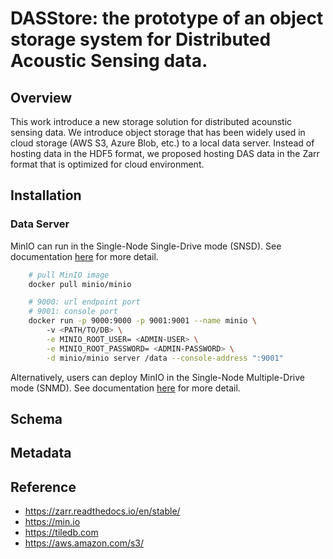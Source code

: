 # DASStore: the prototype of an object storage system for Distributed Acoustic Sensing data.
## Overview
This work introduce a new storage solution for distributed acounstic sensing data. We introduce object storage that has been widely used in cloud storage (AWS S3, Azure Blob, etc.) to a local data server. Instead of hosting data in the HDF5 format, we proposed hosting DAS data in the Zarr format that is optimized for cloud environment. 

## Installation
### Data Server
MinIO can run in the Single-Node Single-Drive mode (SNSD). See documentation [here](https://min.io/docs/minio/linux/operations/install-deploy-manage/deploy-minio-single-node-single-drive.html) for more detail.
```bash
    # pull MinIO image
    docker pull minio/minio

    # 9000: url endpoint port
    # 9001: console port
    docker run -p 9000:9000 -p 9001:9001 --name minio \                             
        -v <PATH/TO/DB> \
        -e MINIO_ROOT_USER= <ADMIN-USER> \
        -e MINIO_ROOT_PASSWORD= <ADMIN-PASSWORD> \
        -d minio/minio server /data --console-address ":9001"
```

Alternatively, users can deploy MinIO in the Single-Node Multiple-Drive mode (SNMD). See documentation [here](https://min.io/docs/minio/linux/operations/install-deploy-manage/deploy-minio-single-node-multi-drive.html) for more detail.

## Schema

## Metadata

## Reference
* https://zarr.readthedocs.io/en/stable/
* https://min.io
* https://tiledb.com
* https://aws.amazon.com/s3/